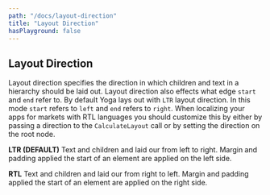 ```yaml
---
path: "/docs/layout-direction"
title: "Layout Direction"
hasPlayground: false
---
```


## Layout Direction

Layout direction specifies the direction in which children and text
in a hierarchy should be laid out. Layout direction also effects what
edge `start` and `end` refer to. By default Yoga lays out with `LTR`
layout direction. In this mode `start` refers to `left` and `end`
refers to `right`. When localizing your apps for markets with RTL languages
you should customize this by either by passing a direction
to the `CalculateLayout` call or by setting the direction on the root node.

**LTR (DEFAULT)** Text and children and laid our from left to right. Margin and
padding applied the start of an element are applied on the left side.

**RTL** Text and children and laid our from right to left. Margin and
padding applied the start of an element are applied on the right side.

<controls prop="layoutDirection"></controls>
